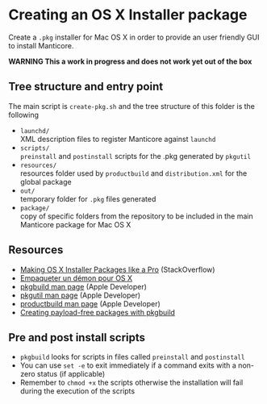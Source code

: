 # Creating an OS X Installer package

Create a `.pkg` installer for Mac OS X in order to provide an user friendly GUI to install Manticore.

**WARNING This a work in progress and does not work yet out of the box**

## Tree structure and entry point

The main script is `create-pkg.sh` and the tree structure of this folder is the following

* `launchd/`  
	XML description files to register Manticore against `launchd`
* `scripts/`  
	`preinstall` and `postinstall` scripts for the .pkg generated by `pkgutil`
* `resources/`  
	resources folder used by `productbuild` and `distribution.xml` for the global package
* `out/`  
	temporary folder for `.pkg` files generated
* `package/`  
	copy of specific folders from the repository to be included in the main Manticore package for Mac OS X

## Resources

* [Making OS X Installer Packages like a Pro] (StackOverflow)
* [Empaqueter un démon pour OS X]
* [pkgbuild man page] (Apple Developer)
* [pkgutil man page] (Apple Developer)
* [productbuild man page] (Apple Developer)
* [Creating payload-free packages with pkgbuild]


[Making OS X Installer Packages like a Pro]: http://stackoverflow.com/questions/11487596/making-os-x-installer-packages-like-a-pro-xcode4-developer-id-mountain-lion-re
[Empaqueter un démon pour OS X]: http://vincent.bernat.im/fr/blog/2013-autoconf-osx-installeur.html#fnref:sdk
[pkgbuild man page]: https://developer.apple.com/library/mac/documentation/Darwin/Reference/Manpages/man1/pkgbuild.1.html#//apple_ref/doc/man/1/pkgbuild
[pkgutil man page]: https://developer.apple.com/library/mac/documentation/Darwin/Reference/Manpages/man1/pkgutil.1.html
[productbuild man page]: https://developer.apple.com/library/mac/documentation/Darwin/Reference/ManPages/man1/productbuild.1.html
[Creating payload-free packages with pkgbuild]: http://derflounder.wordpress.com/2012/08/15/creating-payload-free-packages-with-pkgbuild/

## Pre and post install scripts

* `pkgbuild` looks for scripts in files called `preinstall` and `postinstall`
* You can use `set -e` to exit immediately if a command exits with a non-zero status (if applicable)
* Remember to `chmod +x` the scripts otherwise the installation will fail during the execution of the scripts
